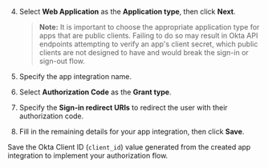 4. Select **Web Application** as the **Application type**, then click **Next**.

    > **Note:** It is important to choose the appropriate application type for apps that are public clients. Failing to do so may result in Okta API endpoints attempting to verify an app's client secret, which public clients are not designed to have and would break the sign-in or sign-out flow.

5. Specify the app integration name.
6. Select **Authorization Code** as the **Grant type**.
7. Specify the **Sign-in redirect URIs** to redirect the user with their authorization code.
8. Fill in the remaining details for your app integration, then click **Save**.

Save the Okta Client ID (`client_id`) value generated from the created app integration to implement your authorization flow.
